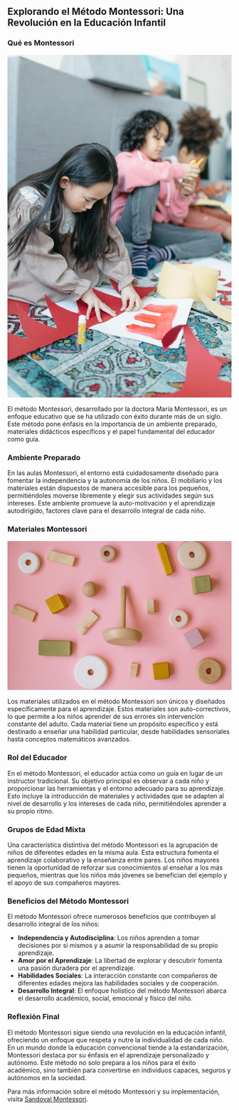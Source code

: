 ## Explorando el Método Montessori: Una Revolución en la Educación Infantil

### Qué es Montessori

![Aula Montessori](aula.jpg)

El método Montessori, desarrollado por la doctora María Montessori, es un enfoque educativo que se ha utilizado con éxito durante más de un siglo. Este método pone énfasis en la importancia de un ambiente preparado, materiales didácticos específicos y el papel fundamental del educador como guía.

### Ambiente Preparado

En las aulas Montessori, el entorno está cuidadosamente diseñado para fomentar la independencia y la autonomía de los niños. El mobiliario y los materiales están dispuestos de manera accesible para los pequeños, permitiéndoles moverse libremente y elegir sus actividades según sus intereses. Este ambiente promueve la auto-motivación y el aprendizaje autodirigido, factores clave para el desarrollo integral de cada niño.

### Materiales Montessori

![Materiales Montessori](material.jpg)

Los materiales utilizados en el método Montessori son únicos y diseñados específicamente para el aprendizaje. Estos materiales son auto-correctivos, lo que permite a los niños aprender de sus errores sin intervención constante del adulto. Cada material tiene un propósito específico y está destinado a enseñar una habilidad particular, desde habilidades sensoriales hasta conceptos matemáticos avanzados.

### Rol del Educador


En el método Montessori, el educador actúa como un guía en lugar de un instructor tradicional. Su objetivo principal es observar a cada niño y proporcionar las herramientas y el entorno adecuado para su aprendizaje. Esto incluye la introducción de materiales y actividades que se adapten al nivel de desarrollo y los intereses de cada niño, permitiéndoles aprender a su propio ritmo.

### Grupos de Edad Mixta


Una característica distintiva del método Montessori es la agrupación de niños de diferentes edades en la misma aula. Esta estructura fomenta el aprendizaje colaborativo y la enseñanza entre pares. Los niños mayores tienen la oportunidad de reforzar sus conocimientos al enseñar a los más pequeños, mientras que los niños más jóvenes se benefician del ejemplo y el apoyo de sus compañeros mayores.

### Beneficios del Método Montessori

El método Montessori ofrece numerosos beneficios que contribuyen al desarrollo integral de los niños:

- **Independencia y Autodisciplina**: Los niños aprenden a tomar decisiones por sí mismos y a asumir la responsabilidad de su propio aprendizaje.
- **Amor por el Aprendizaje**: La libertad de explorar y descubrir fomenta una pasión duradera por el aprendizaje.
- **Habilidades Sociales**: La interacción constante con compañeros de diferentes edades mejora las habilidades sociales y de cooperación.
- **Desarrollo Integral**: El enfoque holístico del método Montessori abarca el desarrollo académico, social, emocional y físico del niño.

### Reflexión Final


El método Montessori sigue siendo una revolución en la educación infantil, ofreciendo un enfoque que respeta y nutre la individualidad de cada niño. En un mundo donde la educación convencional tiende a la estandarización, Montessori destaca por su énfasis en el aprendizaje personalizado y autónomo. Este método no solo prepara a los niños para el éxito académico, sino también para convertirse en individuos capaces, seguros y autónomos en la sociedad.

Para más información sobre el método Montessori y su implementación, visita [Sandoval Montessori](https://sandoval.dpsk12.org/es/about-us/what-is-montessori/).


